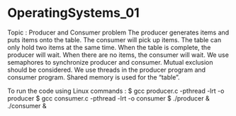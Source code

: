 # OperatingSystems_01
Topic : Producer and Consumer problem 
The producer generates items and puts items onto the table. The consumer 
will pick up items. The table can only hold two items at the same time. 
When the table is complete, the producer will wait. When there are no 
items, the consumer will wait. We use semaphores to synchronize producer 
and consumer.  Mutual exclusion should be considered. We use threads in 
the producer program and consumer program. Shared memory is used for 
the “table”. 

To run the code using Linux commands : 
$ gcc producer.c -pthread -lrt -o producer 
$ gcc consumer.c -pthread -lrt -o consumer 
$ ./producer & ./consumer &  

